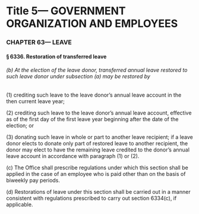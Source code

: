 
# Title 5— GOVERNMENT ORGANIZATION AND EMPLOYEES
### CHAPTER 63— LEAVE
#### § 6336. Restoration of transferred leave
###### (b) At the election of the leave donor, transferred annual leave restored to such leave donor under subsection (a) may be restored by

(1) crediting such leave to the leave donor’s annual leave account in the then current leave year;

(2) crediting such leave to the leave donor’s annual leave account, effective as of the first day of the first leave year beginning after the date of the election; or

(3) donating such leave in whole or part to another leave recipient; if a leave donor elects to donate only part of restored leave to another recipient, the donor may elect to have the remaining leave credited to the donor’s annual leave account in accordance with paragraph (1) or (2).

(c) The Office shall prescribe regulations under which this section shall be applied in the case of an employee who is paid other than on the basis of biweekly pay periods.

(d) Restorations of leave under this section shall be carried out in a manner consistent with regulations prescribed to carry out section 6334(c), if applicable.
